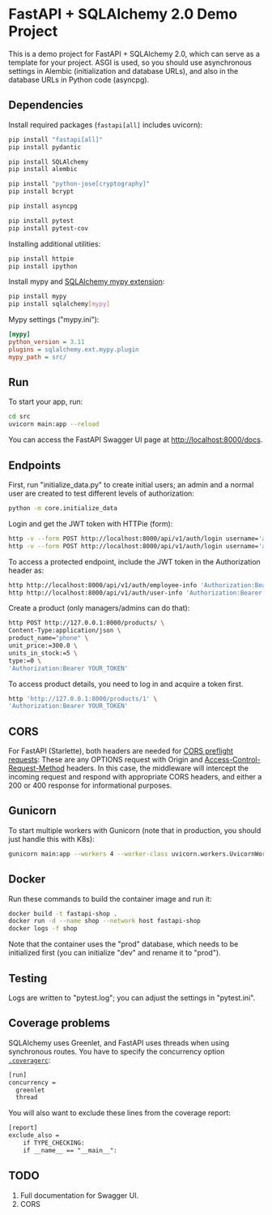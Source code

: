 # FastAPI + SQLAlchemy 2.0 Demo Project

This is a demo project for FastAPI + SQLAlchemy 2.0, which can serve as a
template for your project. ASGI is used, so you should use asynchronous settings
in Alembic (initialization and database URLs), and also in the database URLs in
Python code (asyncpg).

## Dependencies

Install required packages (`fastapi[all]` includes uvicorn):

```bash
pip install "fastapi[all]"
pip install pydantic

pip install SQLAlchemy
pip install alembic

pip install "python-jose[cryptography]"
pip install bcrypt

pip install asyncpg

pip install pytest
pip install pytest-cov
```

Installing additional utilities:

```bash
pip install httpie
pip install ipython
```

Install mypy and
[SQLAlchemy mypy extension](https://docs.sqlalchemy.org/en/20/orm/extensions/mypy.html#installation):

```bash
pip install mypy
pip install sqlalchemy[mypy]
```

Mypy settings ("mypy.ini"):

```ini
[mypy]
python_version = 3.11
plugins = sqlalchemy.ext.mypy.plugin
mypy_path = src/
```

## Run

To start your app, run:

```bash
cd src
uvicorn main:app --reload
```

You can access the FastAPI Swagger UI page at
[http://localhost:8000/docs](http://localhost:8000/docs).

## Endpoints

First, run "initialize_data.py" to create initial users; an admin and a normal
user are created to test different levels of authorization:

```bash
python -m core.initialize_data
```

Login and get the JWT token with HTTPie (form):

```bash
http -v --form POST http://localhost:8000/api/v1/auth/login username='admin@meowfish.org' password='pw2023'
http -v --form POST http://localhost:8000/api/v1/auth/login username='alice@meowfish.org' password='666'
```

To access a protected endpoint, include the JWT token in the Authorization
header as:

```bash
http http://localhost:8000/api/v1/auth/employee-info 'Authorization:Bearer YOUR_JWT_TOKEN'
http http://localhost:8000/api/v1/auth/user-info 'Authorization:Bearer YOUR_JWT_TOKEN'
```

Create a product (only managers/admins can do that):

```bash
http POST http://127.0.0.1:8000/products/ \
Content-Type:application/json \
product_name="phone" \
unit_price:=300.0 \
units_in_stock:=5 \
type:=0 \
'Authorization:Bearer YOUR_TOKEN'
```

To access product details, you need to log in and acquire a token first.

```bash
http 'http://127.0.0.1:8000/products/1' \
'Authorization:Bearer YOUR_TOKEN'
```

## CORS

For FastAPI (Starlette), both headers are needed for
[CORS preflight requests](https://www.starlette.io/middleware/#cors-preflight-requests):
These are any OPTIONS request with Origin and
[Access-Control-Request-Method](https://developer.mozilla.org/en-US/docs/Web/HTTP/Headers/Access-Control-Request-Method)
headers. In this case, the middleware will intercept the incoming request and
respond with appropriate CORS headers, and either a 200 or 400 response for
informational purposes.

## Gunicorn

To start multiple workers with Gunicorn (note that in production, you should
just handle this with K8s):

```bash
gunicorn main:app --workers 4 --worker-class uvicorn.workers.UvicornWorker --bind 0.0.0.0:8000
```

## Docker

Run these commands to build the container image and run it:

```bash
docker build -t fastapi-shop .
docker run -d --name shop --network host fastapi-shop
docker logs -f shop
```

Note that the container uses the "prod" database, which needs to be initialized
first (you can initialize "dev" and rename it to "prod").

## Testing

Logs are written to "pytest.log"; you can adjust the settings in "pytest.ini".

## Coverage problems

SQLAlchemy uses Greenlet, and FastAPI uses threads when using synchronous
routes. You have to specify the concurrency option
[`.coveragerc`](https://coverage.readthedocs.io/en/7.5.1/config.html#run-concurrency):

```txt
[run]
concurrency =
  greenlet
  thread
```

You will also want to exclude these lines from the coverage report:

```txt
[report]
exclude_also =
    if TYPE_CHECKING:
    if __name__ == "__main__":
```

## TODO

1. Full documentation for Swagger UI.
2. CORS
